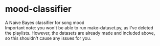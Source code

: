 # mood-classifier
A Naïve Bayes classifier for song mood\
Important note: you won't be able to run make-dataset.py, as I've deleted the playlists. However, the datasets are already made and included above, so this shouldn't cause any issues for you. 
